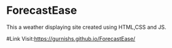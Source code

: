 # ForecastEase
This a weather displaying site created using HTML,CSS and JS.

#Link
Visit:https://gurnishs.github.io/ForecastEase/
